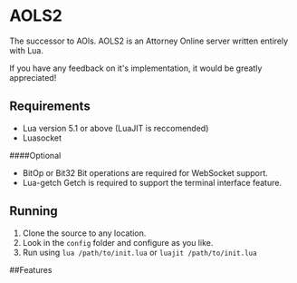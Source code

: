# AOLS2
The successor to AOls. AOLS2 is an Attorney Online server written entirely with Lua.

If you have any feedback on it's implementation, it would be greatly appreciated!

## Requirements
* Lua version 5.1 or above (LuaJIT is reccomended)
* Luasocket

####Optional
* BitOp or Bit32
Bit operations are required for WebSocket support.
* Lua-getch
Getch is required to support the terminal interface feature.

## Running

1. Clone the source to any location.
2. Look in the `config` folder and configure as you like.
3. Run using `lua /path/to/init.lua` or `luajit /path/to/init.lua`

##Features

